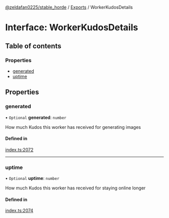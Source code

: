 [@zeldafan0225/stable_horde](../README.md) / [Exports](../modules.md) / WorkerKudosDetails

# Interface: WorkerKudosDetails

## Table of contents

### Properties

- [generated](WorkerKudosDetails.md#generated)
- [uptime](WorkerKudosDetails.md#uptime)

## Properties

### generated

• `Optional` **generated**: `number`

How much Kudos this worker has received for generating images

#### Defined in

[index.ts:2072](https://github.com/ZeldaFan0225/stable_horde/blob/e31e830/index.ts#L2072)

___

### uptime

• `Optional` **uptime**: `number`

How much Kudos this worker has received for staying online longer

#### Defined in

[index.ts:2074](https://github.com/ZeldaFan0225/stable_horde/blob/e31e830/index.ts#L2074)
